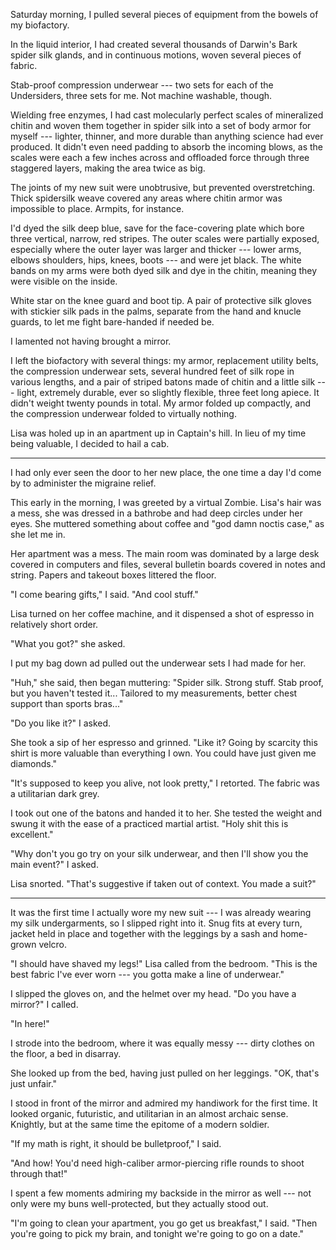 Saturday morning, I pulled several pieces of equipment from the bowels of my biofactory.

In the liquid interior, I had created several thousands of Darwin's Bark spider silk glands,
and in continuous motions, woven several pieces of fabric.

Stab-proof compression underwear --- two sets for each of the Undersiders, three sets for me.
Not machine washable, though.

Wielding free enzymes, I had cast molecularly perfect scales of mineralized chitin and woven
them together in spider silk into a set of body armor for myself --- lighter, thinner, and more
durable than anything science had ever produced. It didn't even need padding to absorb the incoming
blows, as the scales were each a few inches across and offloaded force through three staggered layers,
making the area twice as big.

The joints of my new suit were unobtrusive, but prevented overstretching. Thick spidersilk weave
covered any areas where chitin armor was impossible to place. Armpits, for instance.

I'd dyed the silk deep blue, save for the face-covering plate which bore three vertical, narrow, red stripes.
The outer scales were partially exposed, especially where the outer layer was larger and thicker
--- lower arms, elbows shoulders, hips, knees, boots --- and were jet black. The white bands
on my arms were both dyed silk and dye in the chitin, meaning they were visible on the inside.

White star on the knee guard and boot tip. A pair of protective silk gloves with stickier
silk pads in the palms, separate from the hand and knucle guards, to let me fight bare-handed if needed
be.

I lamented not having brought a mirror.

I left the biofactory with several things: my armor, replacement utility belts,
the compression underwear sets, several
hundred feet of silk rope in various lengths, and a pair of striped batons made of chitin and
a little silk --- light, extremely durable, ever so slightly flexible, three feet long apiece.
It didn't weight twenty pounds in total. My armor folded up compactly, and the compression underwear
folded to virtually nothing.

Lisa was holed up in an apartment up in Captain's hill. In lieu of my time being valuable, I
decided to hail a cab.

----

I had only ever seen the door to her new place, the one time a day I'd come by to administer
the migraine relief.

This early in the morning, I was greeted by a virtual Zombie. Lisa's hair was a mess, she was
dressed in a bathrobe and had deep circles under her eyes. She
muttered something about coffee and "god damn noctis case," as she let me in.

Her apartment was a mess. The main room was dominated by a large desk covered in computers and files,
several bulletin boards covered in notes and string. Papers and takeout boxes littered the floor.

"I come bearing gifts," I said. "And cool stuff."

Lisa turned on her coffee machine, and it dispensed a shot of espresso in relatively short order.

"What you got?" she asked.

I put my bag down ad pulled out the underwear sets I had made for her.

"Huh," she said, then began muttering:
"Spider silk. Strong stuff. Stab proof, but you haven't tested it... Tailored
to my measurements, better chest support than sports bras..."

"Do you like it?" I asked.

She took a sip of her espresso and grinned. "Like it? Going by scarcity this shirt is more
valuable than everything I own. You could have just given me diamonds."

"It's supposed to keep you alive, not look pretty," I retorted.
The fabric was a utilitarian dark grey.

I took out one of the batons and handed it to her. She tested the weight and swung it with
the ease of a practiced martial artist. "Holy shit this is excellent."

"Why don't you go try on your silk underwear, and then I'll show you the main event?" I asked.

Lisa snorted. "That's suggestive if taken out of context. You made a suit?"

----

It was the first time I actually wore my new suit --- I was already wearing my silk undergarments,
so I slipped right into it. Snug fits at every turn, jacket held in place and together with the
leggings by a sash and home-grown velcro.

"I should have shaved my legs!" Lisa called from the bedroom. "This is the best fabric I've ever worn ---
you gotta make a line of underwear."

I slipped the gloves on, and the helmet over my head. "Do you have a mirror?" I called.

"In here!"

I strode into the bedroom, where it was equally messy --- dirty clothes on the floor, a bed in disarray.

She looked up from the bed, having just pulled on her leggings. "OK, that's just unfair."

I stood in front of the mirror and admired my handiwork for the first time. It looked organic, futuristic,
and utilitarian in an almost archaic sense. Knightly, but at the same time the epitome of a modern soldier.

"If my math is right, it should be bulletproof," I said.

"And how! You'd need high-caliber armor-piercing rifle rounds to shoot through that!"

I spent a few moments admiring my backside in the mirror as well --- not only were my buns well-protected,
but they actually stood out.

"I'm going to clean your apartment, you go get us breakfast," I said. "Then you're going to pick my brain,
and tonight we're going to go on a date."

